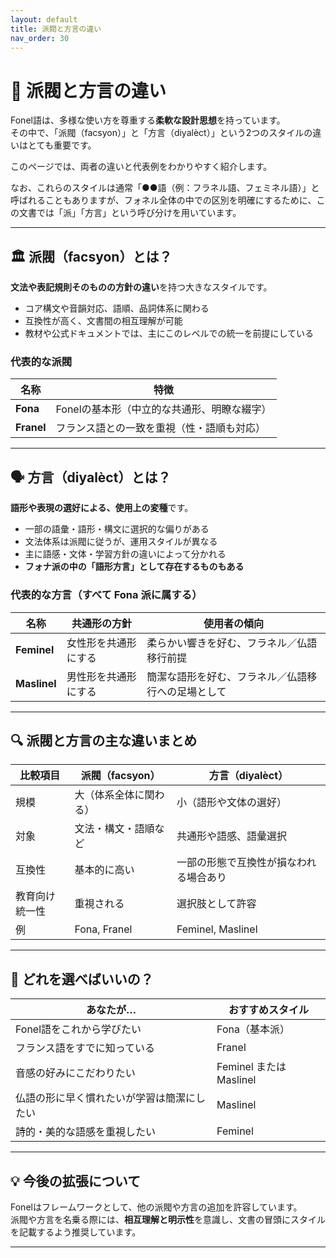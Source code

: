 ```yaml
---
layout: default
title: 派閥と方言の違い
nav_order: 30
---
```


# 🧭 派閥と方言の違い

Fonel語は、多様な使い方を尊重する**柔軟な設計思想**を持っています。  
その中で、「派閥（facsyon）」と「方言（diyalèct）」という2つのスタイルの違いはとても重要です。

このページでは、両者の違いと代表例をわかりやすく紹介します。

なお、これらのスタイルは通常「●●語（例：フラネル語、フェミネル語）」と呼ばれることもありますが、フォネル全体の中での区別を明確にするために、この文書では「派」「方言」という呼び分けを用いています。

---

## 🏛️ 派閥（facsyon）とは？

**文法や表記規則そのものの方針の違い**を持つ大きなスタイルです。  
- コア構文や音韻対応、語順、品詞体系に関わる
- 互換性が高く、文書間の相互理解が可能
- 教材や公式ドキュメントでは、主にこのレベルでの統一を前提にしている

### 代表的な派閥

| 名称      | 特徴                                           |
|-----------|------------------------------------------------|
| **Fona**  | Fonelの基本形（中立的な共通形、明瞭な綴字）    |
| **Franel**| フランス語との一致を重視（性・語順も対応）     |

---

## 🗣️ 方言（diyalèct）とは？

**語形や表現の選好による、使用上の変種**です。  
- 一部の語彙・語形・構文に選択的な偏りがある
- 文法体系は派閥に従うが、運用スタイルが異なる
- 主に語感・文体・学習方針の違いによって分かれる
- **フォナ派の中の「語形方言」として存在するものもある**

### 代表的な方言（すべて Fona 派に属する）

| 名称            | 共通形の方針                | 使用者の傾向                                        |
|-----------------|-----------------------------|-----------------------------------------------------|
| **Feminel**     | 女性形を共通形にする        | 柔らかい響きを好む、フラネル／仏語移行前提          |
| **Maslinel**    | 男性形を共通形にする        | 簡潔な語形を好む、フラネル／仏語移行への足場として  |

---

## 🔍 派閥と方言の主な違いまとめ

| 比較項目       | 派閥（facsyon）        | 方言（diyalèct）                       |
|----------------|------------------------|----------------------------------------|
| 規模           | 大（体系全体に関わる） | 小（語形や文体の選好）                 |
| 対象           | 文法・構文・語順など   | 共通形や語感、語彙選択                 |
| 互換性         | 基本的に高い           | 一部の形態で互換性が損なわれる場合あり |
| 教育向け統一性 | 重視される             | 選択肢として許容                       |
| 例             | Fona, Franel           | Feminel, Maslinel                      |

---

## 🎯 どれを選べばいいの？

| あなたが…                                 | おすすめスタイル       |
|--------------------------------------------|------------------------|
| Fonel語をこれから学びたい                  | Fona（基本派）         |
| フランス語をすでに知っている               | Franel                 |
| 音感の好みにこだわりたい                   | Feminel または Maslinel|
| 仏語の形に早く慣れたいが学習は簡潔にしたい | Maslinel               |
| 詩的・美的な語感を重視したい               | Feminel                |

---

## 💡 今後の拡張について

Fonelはフレームワークとして、他の派閥や方言の追加を許容しています。  
派閥や方言を名乗る際には、**相互理解と明示性**を意識し、文書の冒頭にスタイルを記載するよう推奨しています。

---

